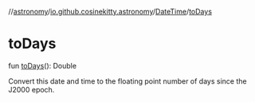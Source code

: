 //[astronomy](../../../index.md)/[io.github.cosinekitty.astronomy](../index.md)/[DateTime](index.md)/[toDays](to-days.md)

# toDays

fun [toDays](to-days.md)(): Double

Convert this date and time to the floating point number of days since the J2000 epoch.
